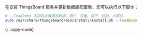 在安装 ThingsBoard 服务并更新数据库配置后，您可以执行以下脚本：

```bash
# --loadDemo 选项将加载演示数据：用户、设备、资产、规则、小部件。
sudo /usr/share/thingsboard/bin/install/install.sh --loadDemo
```
{: .copy-code}